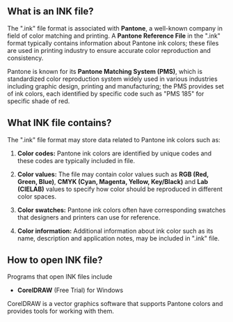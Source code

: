 ## What is an INK file?

The ".ink" file format is associated with **Pantone**, a well-known company in field of color matching and printing. A **Pantone Reference File** in the ".ink" format typically contains information about Pantone ink colors; these files are used in printing industry to ensure accurate color reproduction and consistency.

Pantone is known for its **Pantone Matching System (PMS)**, which is standardized color reproduction system widely used in various industries including graphic design, printing and manufacturing; the PMS provides set of ink colors, each identified by specific code such as "PMS 185" for specific shade of red.

## What INK file contains?

The ".ink" file format may store data related to Pantone ink colors such as:

1.  **Color codes:** Pantone ink colors are identified by unique codes and these codes are typically included in file.
    
2.  **Color values:** The file may contain color values such as **RGB (Red, Green, Blue)**, **CMYK (Cyan, Magenta, Yellow, Key/Black)** and **Lab (CIELAB)** values to specify how color should be reproduced in different color spaces.
    
3.  **Color swatches:** Pantone ink colors often have corresponding swatches that designers and printers can use for reference.
    
4.  **Color information:** Additional information about ink color such as its name, description and application notes, may be included in ".ink" file.

## How to open INK file?

Programs that open INK files include

- **CorelDRAW** (Free Trial) for Windows

CorelDRAW is a vector graphics software that supports Pantone colors and provides tools for working with them.

